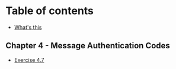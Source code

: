 # Table of contents

* [What's this](README.md)

## Chapter 4 - Message Authentication Codes

* [Exercise 4.7](chapter-4-message-authentication-codes/4.7.md)

